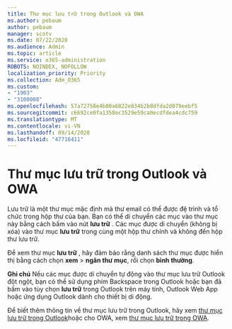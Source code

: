 ```yaml
---
title: Thư mục lưu trữ trong Outlook và OWA
ms.author: pebaum
author: pebaum
manager: scotv
ms.date: 07/22/2020
ms.audience: Admin
ms.topic: article
ms.service: o365-administration
ROBOTS: NOINDEX, NOFOLLOW
localization_priority: Priority
ms.collection: Adm_O365
ms.custom:
- "1903"
- "3100008"
ms.openlocfilehash: 57a72758e4b00a6822e834b2b8dfda2d079eebf5
ms.sourcegitcommit: c6692ce0fa1358ec3529e59ca0ecdfdea4cdc759
ms.translationtype: MT
ms.contentlocale: vi-VN
ms.lasthandoff: 09/14/2020
ms.locfileid: "47716411"
---
```

# <a name="archive-folder-in-outlook-and-owa"></a>Thư mục lưu trữ trong Outlook và OWA

Lưu trữ là một thư mục mặc định mà thư email có thể được đệ trình và tổ chức trong hộp thư của bạn. Bạn có thể di chuyển các mục vào thư mục này bằng cách bấm vào nút  **lưu trữ**  . Các mục được di chuyển (không bị xóa) vào thư mục **lưu trữ** trong cùng một hộp thư chính và không đến hộp thư lưu trữ.

Để xem thư mục **lưu trữ** , hãy đảm bảo rằng danh sách thư mục được hiển thị bằng cách chọn **xem**  >  **ngăn thư mục**, rồi chọn **bình thường**.

**Ghi chú** Nếu các mục được di chuyển tự động vào thư mục lưu trữ Outlook đột ngột, bạn có thể sử dụng phím Backspace trong Outlook hoặc bạn đã bấm vào tùy chọn **lưu trữ** trong Outlook trên máy tính, Outlook Web App hoặc ứng dụng Outlook dành cho thiết bị di động.

Để biết thêm thông tin về thư mục lưu trữ trong Outlook, hãy xem [thư mục lưu trữ trong Outlook](https://support.office.com/article/archive-in-outlook-for-windows-25f75777-3cdc-4c77-9783-5929c7b47028)hoặc cho OWA, xem [thư mục lưu trữ trong OWA](https://support.office.com/article/organize-your-inbox-with-archive-sweep-and-other-tools-in-outlook-on-the-web-49b26f63-6399-4b4a-a580-14b9b1efe96d?ui=en-US&rs=en-US&ad=US).
